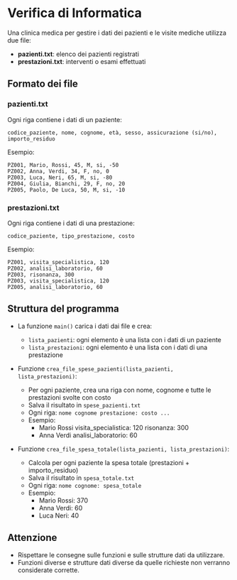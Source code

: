 # Verifica di Informatica

Una clinica medica per gestire i dati dei pazienti e le visite mediche utilizza due file:

- **pazienti.txt**: elenco dei pazienti registrati
- **prestazioni.txt**: interventi o esami effettuati

## Formato dei file

### pazienti.txt
Ogni riga contiene i dati di un paziente:

```
codice_paziente, nome, cognome, età, sesso, assicurazione (si/no), importo_residuo
```
Esempio:
```
PZ001, Mario, Rossi, 45, M, si, -50
PZ002, Anna, Verdi, 34, F, no, 0
PZ003, Luca, Neri, 65, M, si, -80
PZ004, Giulia, Bianchi, 29, F, no, 20
PZ005, Paolo, De Luca, 50, M, si, -10
```

### prestazioni.txt
Ogni riga contiene i dati di una prestazione:

```
codice_paziente, tipo_prestazione, costo
```
Esempio:
```
PZ001, visita_specialistica, 120
PZ002, analisi_laboratorio, 60
PZ003, risonanza, 300
PZ003, visita_specialistica, 120
PZ005, analisi_laboratorio, 60
```

## Struttura del programma

- La funzione `main()` carica i dati dai file e crea:
  - `lista_pazienti`: ogni elemento è una lista con i dati di un paziente
  - `lista_prestazioni`: ogni elemento è una lista con i dati di una prestazione

- Funzione `crea_file_spese_pazienti(lista_pazienti, lista_prestazioni)`:
  - Per ogni paziente, crea una riga con nome, cognome e tutte le prestazioni svolte con costo
  - Salva il risultato in `spese_pazienti.txt`
  - Ogni riga: `nome cognome prestazione: costo ...`
  - Esempio:
    - Mario Rossi visita_specialistica: 120 risonanza: 300
    - Anna Verdi analisi_laboratorio: 60

- Funzione `crea_file_spesa_totale(lista_pazienti, lista_prestazioni)`:
  - Calcola per ogni paziente la spesa totale (prestazioni + importo_residuo)
  - Salva il risultato in `spesa_totale.txt`
  - Ogni riga: `nome cognome: spesa_totale`
  - Esempio:
    - Mario Rossi: 370
    - Anna Verdi: 60
    - Luca Neri: 40

## Attenzione

- Rispettare le consegne sulle funzioni e sulle strutture dati da utilizzare.
- Funzioni diverse e strutture dati diverse da quelle richieste non verranno considerate corrette.
